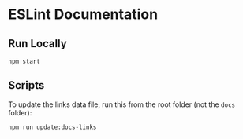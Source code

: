 # ESLint Documentation

## Run Locally

```shell
npm start
```

## Scripts

To update the links data file, run this from the root folder (not the `docs` folder):

```shell
npm run update:docs-links
```

